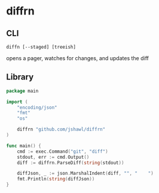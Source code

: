 # diffrn

## CLI

```
diffn [--staged] [treeish]
```

opens a pager, watches for changes, and updates the diff

## Library

```go
package main

import (
    "encoding/json"
    "fmt"
    "os"

    diffrn "github.com/jshawl/diffrn"
)

func main() {
    cmd := exec.Command("git", "diff")
    stdout, err := cmd.Output()
    diff := diffrn.ParseDiff(string(stdout))

    diffJson, _ := json.MarshalIndent(diff, "", "    ")
    fmt.Println(string(diffJson))
}
```

